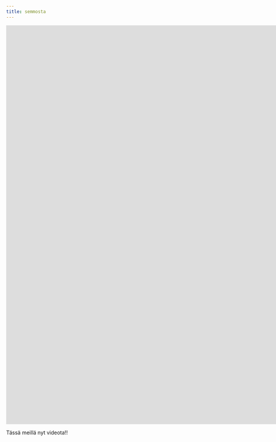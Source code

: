 ```yaml
---
title: semmosta
---
```

<iframe width="1920" height="1080" src="https://www.youtube-nocookie.com/embed/o-kgUy5CypA" frameborder="0" allow="accelerometer; autoplay; encrypted-media; gyroscope; picture-in-picture" allowfullscreen></iframe>

Tässä meillä nyt videota!!
